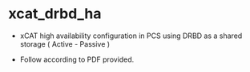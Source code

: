 # xcat_drbd_ha
- xCAT high availability configuration in PCS using DRBD as a shared storage ( Active - Passive ) 

- Follow according to PDF provided.

